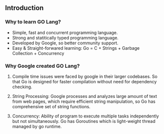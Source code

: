 ## Introduction

### Why to learn GO Lang?

- Simple, fast and concurrent programming language.
- Strong and statitically typed programming language.
- Developed by Google, so better community support.
- Easy & Straight-forwared learning: Go = C + Strings + Garbage Collection + Concurrency

### Why Google created GO Lang?

1. Compile time issues were faced by google in their larger codebases. So that Go is designed for faster compilation without need for dependency checking.

2. String Processing: Google processes and analyzes large amount of text from web pages, which require efficient string manipulation, so Go has comprehensive set of string functions.

3. Concurrency: Ability of program to execute multiple tasks independently but not simultaneously. Go has Goroutines which is light-weight thread managed by go runtime.
